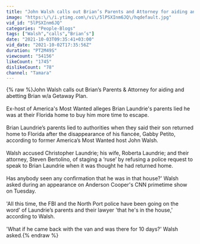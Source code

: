 ```yaml
---
title: "John Walsh calls out Brian’s Parents and Attorney for aiding and abetting Brian w\/a Getaway Plan."
image: "https:\/\/i.ytimg.com\/vi\/5lPSXInm6JQ\/hqdefault.jpg"
vid_id: "5lPSXInm6JQ"
categories: "People-Blogs"
tags: ["Walsh","calls","Brian’s"]
date: "2021-10-03T09:35:41+03:00"
vid_date: "2021-10-02T17:35:56Z"
duration: "PT2M49S"
viewcount: "54156"
likeCount: "1745"
dislikeCount: "78"
channel: "Tamara"
---
```

{% raw %}John Walsh calls out Brian’s Parents &amp; Attorney for aiding and abetting Brian w/a Getaway Plan.<br /><br />Ex-host of America's Most Wanted alleges Brian Laundrie's parents lied he was at their Florida home to buy him more time to escape.<br /><br />Brian Laundrie’s parents lied to authorities when they said their son returned home to Florida after the disappearance of his fiancée, Gabby Petito, according to former America’s Most Wanted host John Walsh.<br /><br />Walsh accused Christopher Laundrie; his wife, Roberta Laundrie; and their attorney, Steven Bertolino, of staging a ‘ruse’ by refusing a police request to speak to Brian Laundrie when it was thought he had returned home.<br /><br />Has anybody seen any confirmation that he was in that house?' Walsh asked during an appearance on Anderson Cooper's CNN primetime show on Tuesday.<br /><br />'All this time, the FBI and the North Port police have been going on the word' of Laundrie’s parents and their lawyer 'that he's in the house,' according to Walsh.<br /><br />'What if he came back with the van and was there for 10 days?' Walsh asked.{% endraw %}
